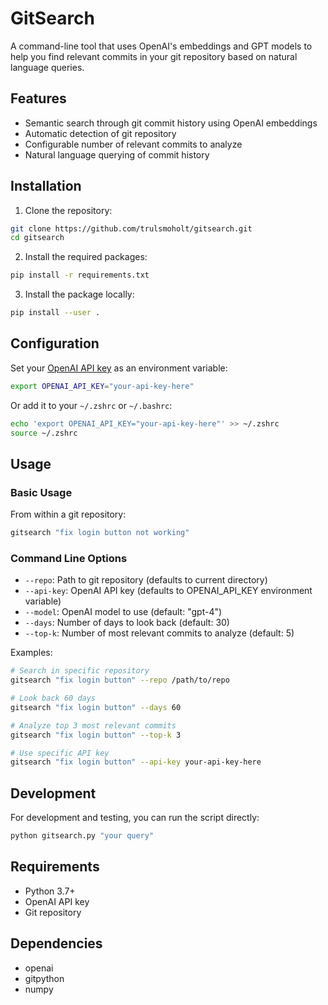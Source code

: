# GitSearch

A command-line tool that uses OpenAI's embeddings and GPT models to help you find relevant commits in your git repository based on natural language queries.

## Features

- Semantic search through git commit history using OpenAI embeddings
- Automatic detection of git repository
- Configurable number of relevant commits to analyze
- Natural language querying of commit history

## Installation

1. Clone the repository:
```bash
git clone https://github.com/trulsmoholt/gitsearch.git
cd gitsearch
```

2. Install the required packages:
```bash
pip install -r requirements.txt
```

3. Install the package locally:
```bash
pip install --user .
```

## Configuration

Set your [OpenAI API key](https://platform.openai.com/docs/overview) as an environment variable:
```bash
export OPENAI_API_KEY="your-api-key-here"
```

Or add it to your `~/.zshrc` or `~/.bashrc`:
```bash
echo 'export OPENAI_API_KEY="your-api-key-here"' >> ~/.zshrc
source ~/.zshrc
```

## Usage

### Basic Usage

From within a git repository:
```bash
gitsearch "fix login button not working"
```

### Command Line Options

- `--repo`: Path to git repository (defaults to current directory)
- `--api-key`: OpenAI API key (defaults to OPENAI_API_KEY environment variable)
- `--model`: OpenAI model to use (default: "gpt-4")
- `--days`: Number of days to look back (default: 30)
- `--top-k`: Number of most relevant commits to analyze (default: 5)

Examples:
```bash
# Search in specific repository
gitsearch "fix login button" --repo /path/to/repo

# Look back 60 days
gitsearch "fix login button" --days 60

# Analyze top 3 most relevant commits
gitsearch "fix login button" --top-k 3

# Use specific API key
gitsearch "fix login button" --api-key your-api-key-here
```

## Development

For development and testing, you can run the script directly:
```bash
python gitsearch.py "your query"
```

## Requirements

- Python 3.7+
- OpenAI API key
- Git repository

## Dependencies

- openai
- gitpython
- numpy
